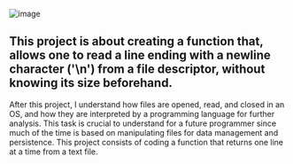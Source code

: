 ![image](https://github.com/user-attachments/assets/24f79340-3a35-4255-8cfe-a4678a2414ca)

## This project is about creating a function that, allows one to read a line ending with a newline character ('\n') from a file descriptor, without knowing its size beforehand. 


After this project, I understand how files are opened, read, and closed in an OS,
and how they are interpreted by a programming language for further analysis.
This task is crucial to understand for a future programmer since much of the time is based
on manipulating files for data management and persistence.
This project consists of coding a function that returns one line at a time from a text file.
